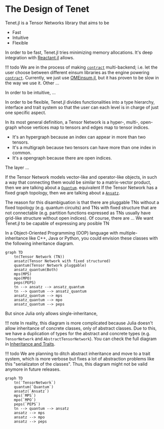# The Design of Tenet

Tenet.jl is a Tensor Networks library that aims to be

- Fast
- Intuitive
- Flexible

In order to be fast, Tenet.jl tries minimizing memory allocations. It's deep integration with [Reactant.jl](https://github.com/EnzymeAD/Reactant.jl) allows.

!!! todo
    We are in the process of making [`contract`](@ref) multi-backend; i.e. let the user choose between different einsum libraries as the engine powering [`contract`](@ref). Currently, we just use [OMEinsum.jl](@ref), but it has proven to be slow in the way we use it. Other ...

In order to be intuitive, ...

In order to be flexible, Tenet.jl divides functionalities into a type hierarchy, interface and trait system so that the user can each level is in charge of just one specific aspect.

In its most general definition, a Tensor Network is a hyper-, multi-, open-graph whose vertices map to tensors and edges map to tensor indices.

- It's an hypergraph because an index can appear in more than two tensors.
- It's a multigraph because two tensors can have more than one index in common.
- It's a opengraph because there are open indices.

The layer ...

If the Tensor Network models vector-like and operator-like objects, in such a way that connecting them would be similar to a matrix-vector product, then we are talking about a [`Quantum`](@ref).
equivalent
If the Tensor Network has a fixed graph topology, then we are talking about a [`Ansatz`](@ref).

The reason for this disambiguation is that there are pluggable TNs without a fixed topology (e.g. quantum circuits) and TNs with fixed structure that are not connectable (e.g. partition functions expressed as TNs usually have grid-like structure without open indices).
Of course, there are ...
We want Tenet.jl to be capable of expressing any posible TN

In a Object-Oriented Programming (OOP) language with multiple-inheritance like C++, Java or Python, you could envision these classes with the following inheritance diagram.

```mermaid
graph TD
    tn(Tensor Network (TN))
    ansatz(Tensor Network with fixed structured)
    quantum(Tensor Network pluggable)
    ansatz_quantum(Both)
    mps(MPS)
    mpo(MPO)
    peps(PEPS)
    tn --> ansatz --> ansatz_quantum
    tn --> quantum --> ansatz_quantum
    ansatz_quantum --> mps
    ansatz_quantum --> mpo
    ansatz_quantum --> peps
```

But since Julia only allows single-inheritance, 

!!! note
    In reality, this diagram is more complicated because Julia doesn't allow inheritance of concrete classes, only of abstract classes.
    Due to this, we have a duplication of types for the abstract and concrete types (e.g. `TensorNetwork` and `AbstractTensorNetwork`).
    You can check the full diagram in [Inheritance and Traits](@ref).

!!! todo
    We are planning to ditch abstract inheritance and move to a trait system, which is more verbose but fixes a lot of abstraction problems like this "serializaton of the classes". Thus, this diagram might not be valid anymore in future releases.

```mermaid
graph TD
    tn(`TensorNetwork`)
    quantum(`Quantum`)
    ansatz(`Ansatz`)
    mps(`MPS`)
    mpo(`MPO`)
    peps(`PEPS`)
    tn --> quantum --> ansatz
    ansatz --> mps
    ansatz --> mpo
    ansatz --> peps
```
